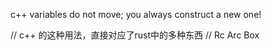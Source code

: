 c++ variables do not move; 
you always construct a new one!

// c++ 的这种用法，直接对应了rust中的多种东西
// Rc Arc Box 

